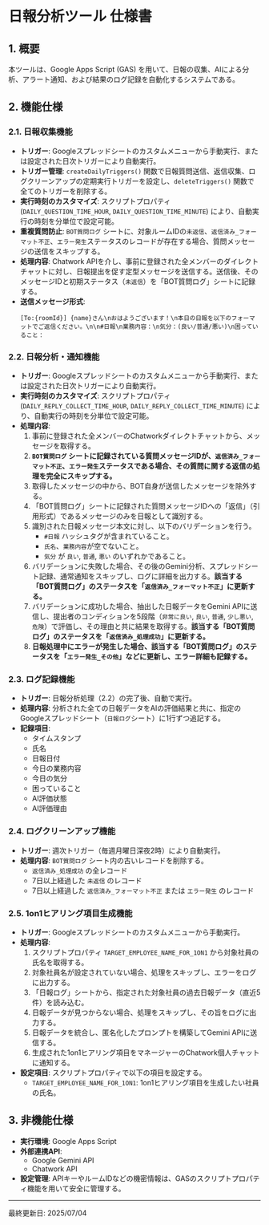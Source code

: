 # 日報分析ツール 仕様書

## 1. 概要

本ツールは、Google Apps Script (GAS) を用いて、日報の収集、AIによる分析、アラート通知、および結果のログ記録を自動化するシステムである。

## 2. 機能仕様

### 2.1. 日報収集機能

-	**トリガー**: Googleスプレッドシートのカスタムメニューから手動実行、または設定された日次トリガーにより自動実行。
-	**トリガー管理**: `createDailyTriggers()` 関数で日報質問送信、返信収集、ログクリーンアップの定期実行トリガーを設定し、`deleteTriggers()` 関数で全てのトリガーを削除する。
-	**実行時刻のカスタマイズ**: スクリプトプロパティ (`DAILY_QUESTION_TIME_HOUR`, `DAILY_QUESTION_TIME_MINUTE`) により、自動実行の時刻を分単位で設定可能。
-	**重複質問防止**: `BOT質問ログ` シートに、対象ルームIDの`未返信`、`返信済み_フォーマット不正`、`エラー発生`ステータスのレコードが存在する場合、質問メッセージの送信をスキップする。
-	**処理内容**: Chatwork APIを介し、事前に登録された全メンバーのダイレクトチャットに対し、日報提出を促す定型メッセージを送信する。送信後、そのメッセージIDと初期ステータス（`未返信`）を「BOT質問ログ」シートに記録する。
-	**送信メッセージ形式**: 
    ```
    [To:{roomId}] {name}さん\nおはようございます！\n本日の日報を以下のフォーマットでご返信ください。\n\n#日報\n業務内容：\n気分：(良い/普通/悪い)\n困っていること：
    ```

### 2.2. 日報分析・通知機能

-	**トリガー**: Googleスプレッドシートのカスタムメニューから手動実行、または設定された日次トリガーにより自動実行。
-	**実行時刻のカスタマイズ**: スクリプトプロパティ (`DAILY_REPLY_COLLECT_TIME_HOUR`, `DAILY_REPLY_COLLECT_TIME_MINUTE`) により、自動実行の時刻を分単位で設定可能。
-	**処理内容**:
    1.	事前に登録された全メンバーのChatworkダイレクトチャットから、メッセージを取得する。
    2.	**`BOT質問ログ` シートに記録されている質問メッセージIDが、`返信済み_フォーマット不正`、`エラー発生`ステータスである場合、その質問に関する返信の処理を完全にスキップする。**
    3.	取得したメッセージの中から、BOT自身が送信したメッセージを除外する。
    4.	「BOT質問ログ」シートに記録された質問メッセージIDへの「返信」（引用形式）であるメッセージのみを日報として識別する。
    5.	識別された日報メッセージ本文に対し、以下のバリデーションを行う。
        -	`#日報` ハッシュタグが含まれていること。
        -	`氏名`、`業務内容`が空でないこと。
        -	`気分` が `良い`, `普通`, `悪い` のいずれかであること。
    6.	バリデーションに失敗した場合、その後のGemini分析、スプレッドシート記録、通常通知をスキップし、ログに詳細を出力する。**該当する「BOT質問ログ」のステータスを「`返信済み_フォーマット不正`」に更新する。**
    7.	バリデーションに成功した場合、抽出した日報データをGemini APIに送信し、提出者のコンディションを5段階（`非常に良い`, `良い`, `普通`, `少し悪い`, `危険`）で評価し、その理由と共に結果を取得する。**該当する「BOT質問ログ」のステータスを「`返信済み_処理成功`」に更新する。**
    8.	**日報処理中にエラーが発生した場合、該当する「BOT質問ログ」のステータスを「`エラー発生_その他`」などに更新し、エラー詳細も記録する。**

### 2.3. ログ記録機能

-	**トリガー**: 日報分析処理（2.2）の完了後、自動で実行。
-	**処理内容**: 分析された全ての日報データをAIの評価結果と共に、指定のGoogleスプレッドシート（`日報ログ`シート）に1行ずつ追記する。
-	**記録項目**:
    -	タイムスタンプ
    -	氏名
    -	日報日付
    -	今日の業務内容
    -	今日の気分
    -	困っていること
    -	AI評価状態
    -	AI評価理由

### 2.4. ログクリーンアップ機能

-	**トリガー**: 週次トリガー（毎週月曜日深夜2時）により自動実行。
-	**処理内容**: `BOT質問ログ` シート内の古いレコードを削除する。
    -	`返信済み_処理成功` の全レコード
    -	7日以上経過した `未返信` のレコード
    -	7日以上経過した `返信済み_フォーマット不正` または `エラー発生` のレコード

### 2.5. 1on1ヒアリング項目生成機能

-	**トリガー**: Googleスプレッドシートのカスタムメニューから手動実行。
-	**処理内容**:
    1.	スクリプトプロパティ `TARGET_EMPLOYEE_NAME_FOR_1ON1` から対象社員の氏名を取得する。
    2.	対象社員名が設定されていない場合、処理をスキップし、エラーをログに出力する。
    3.	「日報ログ」シートから、指定された対象社員の過去日報データ（直近5件）を読み込む。
    4.	日報データが見つからない場合、処理をスキップし、その旨をログに出力する。
    5.	日報データを統合し、匿名化したプロンプトを構築してGemini APIに送信する。
    6.	生成された1on1ヒアリング項目をマネージャーのChatwork個人チャットに通知する。
-	**設定項目**: スクリプトプロパティで以下の項目を設定する。
    -	`TARGET_EMPLOYEE_NAME_FOR_1ON1`: 1on1ヒアリング項目を生成したい社員の氏名。

## 3. 非機能仕様

-	**実行環境**: Google Apps Script
-	**外部連携API**:
    -	Google Gemini API
    -	Chatwork API
-	**設定管理**: APIキーやルームIDなどの機密情報は、GASのスクリプトプロパティ機能を用いて安全に管理する。

---
最終更新日: 2025/07/04